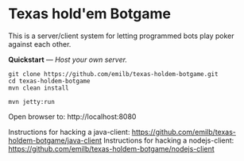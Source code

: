 Texas hold'em Botgame
=====================

This is a server/client system for letting programmed bots play poker against each other.

**Quickstart** &mdash; *Host your own server.*

    git clone https://github.com/emilb/texas-holdem-botgame.git
    cd texas-holdem-botgame
    mvn clean install

    mvn jetty:run

Open browser to: http://localhost:8080

Instructions for hacking a java-client: https://github.com/emilb/texas-holdem-botgame/java-client
Instructions for hacking a nodejs-client: https://github.com/emilb/texas-holdem-botgame/nodejs-client
